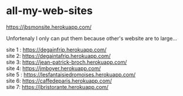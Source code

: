 # all-my-web-sites

https://jbsmonsite.herokuapp.com/

Unfortenaly I only can put them because other's website are to large...


site 1 : https://degainfrip.herokuapp.com/
<br>
site 2: https://degaintafrip.herokuapp.com/
<br>
site 3: https://jean-patrick-broch.herokuapp.com/
<br>
site 4: https://jmboyer.herokuapp.com/
<br>
site 5 : https://lesfantaisiedromoises.herokuapp.com/
<br>
site 6: https://caffedeparis.herokuapp.com/
<br>
site 7: https://jbristorante.herokuapp.com/
